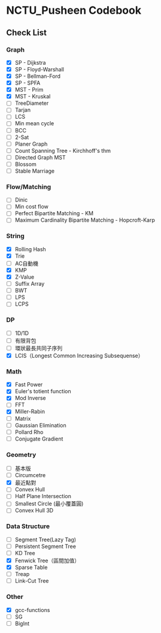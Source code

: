 # NCTU_Pusheen Codebook
## Check List
### Graph
- [x] SP - Dijkstra
- [x] SP - Floyd-Warshall
- [x] SP - Bellman-Ford
- [x] SP - SPFA
- [x] MST - Prim
- [x] MST - Kruskal
- [ ] TreeDiameter
- [ ] Tarjan
- [ ] LCS
- [ ] Min mean cycle
- [ ] BCC
- [ ] 2-Sat
- [ ] Planer Graph
- [ ] Count Spanning Tree - Kirchhoff's thm
- [ ] Directed Graph MST
- [ ] Blossom
- [ ] Stable Marriage
### Flow/Matching
- [ ] Dinic
- [ ] Min cost flow
- [ ] Perfect Bipartite Matching - KM
- [ ] Maximum Cardinality Bipartite Matching - Hopcroft-Karp
### String
- [x] Rolling Hash
- [x] Trie
- [ ] AC自動機
- [x] KMP
- [x] Z-Value
- [ ] Suffix Array
- [ ] BWT
- [ ] LPS
- [ ] LCPS
### DP
- [ ] 1D/1D
- [ ] 有限背包
- [ ] 環狀最長共同子序列
- [x] LCIS（Longest Common Increasing Subsequense）
### Math
- [x] Fast Power
- [x] Euler's totient function
- [x] Mod Inverse
- [ ] FFT
- [x] Miller-Rabin
- [ ] Matrix
- [ ] Gaussian Elimination
- [ ] Pollard Rho
- [ ] Conjugate Gradient
### Geometry
- [ ] 基本版
- [ ] Circumcetre
- [x] 最近點對
- [ ] Convex Hull
- [ ] Half Plane Intersection
- [ ] Smallest Circle (最小覆蓋圓)
- [ ] Convex Hull 3D
### Data Structure
- [ ] Segment Tree(Lazy Tag)
- [ ] Persistent Segment Tree
- [ ] KD Tree
- [x] Fenwick Tree（區間加值）
- [x] Sparse Table
- [ ] Treap
- [ ] Link-Cut Tree
### Other
- [x] gcc-functions
- [ ] SG
- [ ] BigInt
